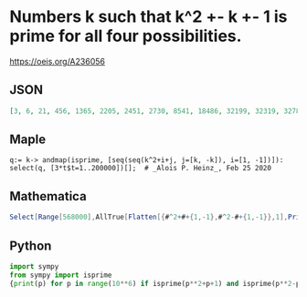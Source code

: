 # Numbers k such that k^2 \+\- k \+\- 1 is prime for all four possibilities\.
https://oeis.org/A236056
## JSON
```JSON
[3, 6, 21, 456, 1365, 2205, 2451, 2730, 8541, 18486, 32199, 32319, 32781, 45864, 61215, 72555, 72561, 82146, 83259, 86604, 91371, 95199, 125334, 149331, 176889, 182910, 185535, 210846, 225666, 226254, 288420, 343161, 350091, 403941, 411501, 510399, 567204]
```
## Maple
```Maple
q:= k-> andmap(isprime, [seq(seq(k^2+i+j, j=[k, -k]), i=[1, -1])]):
select(q, [3*t$t=1..200000])[];  # _Alois P. Heinz_, Feb 25 2020
```
## Mathematica
```Mathematica
Select[Range[568000],AllTrue[Flatten[{#^2+#+{1,-1},#^2-#+{1,-1}},1],PrimeQ]&] (* _Harvey P. Dale_, Jul 31 2022 *)
```
## Python
```Python
import sympy
from sympy import isprime
{print(p) for p in range(10**6) if isprime(p**2+p+1) and isprime(p**2-p+1) and isprime(p**2+p-1) and isprime(p**2-p-1)}
```
